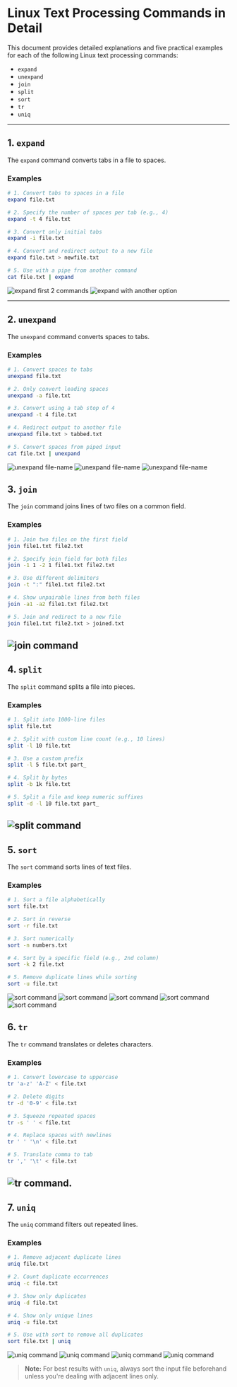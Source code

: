# Linux Text Processing Commands in Detail

This document provides detailed explanations and five practical examples for each of the following Linux text processing commands:

- `expand`
- `unexpand`
- `join`
- `split`
- `sort`
- `tr`
- `uniq`

---

## 1. `expand`

The `expand` command converts tabs in a file to spaces.

### Examples

```bash
# 1. Convert tabs to spaces in a file
expand file.txt

# 2. Specify the number of spaces per tab (e.g., 4)
expand -t 4 file.txt

# 3. Convert only initial tabs
expand -i file.txt

# 4. Convert and redirect output to a new file
expand file.txt > newfile.txt

# 5. Use with a pipe from another command
cat file.txt | expand
```

![expand first 2 commands](./img/expand-and-hyphen-t.png)
![expand with another option](./img/expand-with-another-option.png)

---

## 2. `unexpand`

The `unexpand` command converts spaces to tabs.

### Examples

```bash
# 1. Convert spaces to tabs
unexpand file.txt

# 2. Only convert leading spaces
unexpand -a file.txt

# 3. Convert using a tab stop of 4
unexpand -t 4 file.txt

# 4. Redirect output to another file
unexpand file.txt > tabbed.txt

# 5. Convert spaces from piped input
cat file.txt | unexpand
```

![unexpand file-name](./img/unexpand1.png)
![unexpand file-name](./img/unexpand2.png)
![unexpand file-name](./img/unexpand3.png)

## 3. `join`

The `join` command joins lines of two files on a common field.

### Examples

```bash
# 1. Join two files on the first field
join file1.txt file2.txt

# 2. Specify join field for both files
join -1 1 -2 1 file1.txt file2.txt

# 3. Use different delimiters
join -t ":" file1.txt file2.txt

# 4. Show unpairable lines from both files
join -a1 -a2 file1.txt file2.txt

# 5. Join and redirect to a new file
join file1.txt file2.txt > joined.txt
```

## ![join command ](./img/join.png)

## 4. `split`

The `split` command splits a file into pieces.

### Examples

```bash
# 1. Split into 1000-line files
split file.txt

# 2. Split with custom line count (e.g., 10 lines)
split -l 10 file.txt

# 3. Use a custom prefix
split -l 5 file.txt part_

# 4. Split by bytes
split -b 1k file.txt

# 5. Split a file and keep numeric suffixes
split -d -l 10 file.txt part_
```

## ![split command](./img/split.png)

## 5. `sort`

The `sort` command sorts lines of text files.

### Examples

```bash
# 1. Sort a file alphabetically
sort file.txt

# 2. Sort in reverse
sort -r file.txt

# 3. Sort numerically
sort -n numbers.txt

# 4. Sort by a specific field (e.g., 2nd column)
sort -k 2 file.txt

# 5. Remove duplicate lines while sorting
sort -u file.txt
```

![sort command](./img/sort.png)
![sort command](./img/sort-1.png)
![sort command](./img/sort-2.png)
![sort command](./img/sort-3.png)
![sort command](./img/sort-4.png)

## 6. `tr`

The `tr` command translates or deletes characters.

### Examples

```bash
# 1. Convert lowercase to uppercase
tr 'a-z' 'A-Z' < file.txt

# 2. Delete digits
tr -d '0-9' < file.txt

# 3. Squeeze repeated spaces
tr -s ' ' < file.txt

# 4. Replace spaces with newlines
tr ' ' '\n' < file.txt

# 5. Translate comma to tab
tr ',' '\t' < file.txt
```

## ![tr command.](./img/tr-command.png)

## 7. `uniq`

The `uniq` command filters out repeated lines.

### Examples

```bash
# 1. Remove adjacent duplicate lines
uniq file.txt

# 2. Count duplicate occurrences
uniq -c file.txt

# 3. Show only duplicates
uniq -d file.txt

# 4. Show only unique lines
uniq -u file.txt

# 5. Use with sort to remove all duplicates
sort file.txt | uniq
```

![uniq command](./img/unic-command-1.png)
![uniq command](./img/uniq-command-2.png)
![uniq command](./img/uniq-command-3.png)
![uniq command](./img/uniq-command-4.png)

> **Note:** For best results with `uniq`, always sort the input file beforehand unless you're dealing with adjacent lines only.
